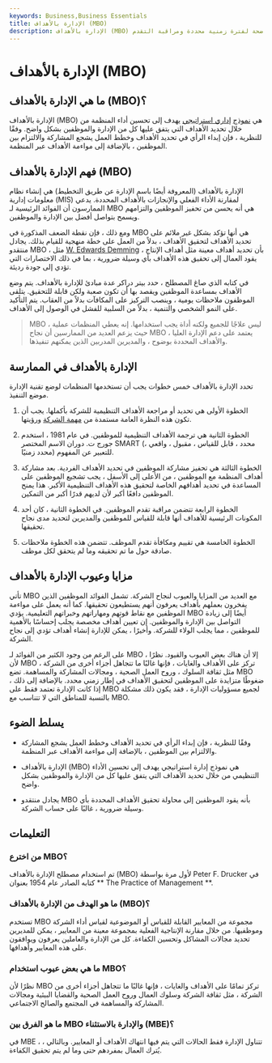 ```yaml
---
keywords: Business,Business Essentials
title: الإدارة بالأهداف (MBO)
description: الإدارة بالأهداف (MBO) هي تقنية إدارية لتحديد أهداف واضحة لفترة زمنية محددة ومراقبة التقدم.
---
```


# الإدارة بالأهداف (MBO)
## ما هي الإدارة بالأهداف (MBO)؟

الإدارة بالأهداف (MBO) هي [نموذج](/strategic-management) [إداري استراتيجي](/strategic-management) يهدف إلى تحسين أداء المنظمة من خلال تحديد الأهداف التي يتفق عليها كل من الإدارة والموظفين بشكل واضح. وفقًا للنظرية ، فإن إبداء الرأي في تحديد الأهداف وخطط العمل يشجع المشاركة والالتزام بين الموظفين ، بالإضافة إلى مواءمة الأهداف عبر المنظمة.

## فهم الإدارة بالأهداف (MBO)

الإدارة بالأهداف (المعروفة أيضًا باسم الإدارة عن طريق التخطيط) هي إنشاء نظام معلومات إدارية (MIS) لمقارنة الأداء الفعلي والإنجازات بالأهداف المحددة. يدعي الممارسون أن الفوائد الرئيسية لـ MBO هي أنه يحسن من تحفيز الموظفين والتزامهم ويسمح بتواصل أفضل بين الإدارة والموظفين.

ومع ذلك ، فإن نقطة الضعف المذكورة في MBO هي أنها تؤكد بشكل غير ملائم على تحديد الأهداف لتحقيق الأهداف ، بدلاً من العمل على خطة منهجية للقيام بذلك. يجادل منتقدو MBO ، مثل [W. Edwards Demming](/pdca-cycle) ، بأن تحديد أهداف معينة مثل أهداف الإنتاج يقود العمال إلى تحقيق هذه الأهداف بأي وسيلة ضرورية ، بما في ذلك الاختصارات التي تؤدي إلى جودة رديئة.

في كتابه الذي صاغ المصطلح ، حدد بيتر دراكر عدة مبادئ للإدارة بالأهداف. يتم وضع الأهداف بمساعدة الموظفين ويقصد بها أن تكون صعبة ولكن قابلة للتحقيق. يتلقى الموظفون ملاحظات يومية ، وينصب التركيز على المكافآت بدلاً من العقاب. يتم التأكيد على النمو الشخصي والتنمية ، بدلاً من السلبية للفشل في الوصول إلى الأهداف.

> MBO ليس علاجًا للجميع ولكنه أداة يجب استخدامها. إنه يعطي المنظمات عملية ، حيث يزعم العديد من الممارسين أن نجاح MBO يعتمد على دعم الإدارة العليا ، والأهداف المحددة بوضوح ، والمديرين المدربين الذين يمكنهم تنفيذها.

>

## الإدارة بالأهداف في الممارسة

تحدد الإدارة بالأهداف خمس خطوات يجب أن تستخدمها المنظمات لوضع تقنية الإدارة موضع التنفيذ.

1. الخطوة الأولى هي تحديد أو مراجعة الأهداف التنظيمية للشركة بأكملها. يجب أن تكون هذه النظرة العامة مستمدة من [مهمة الشركة](/missionstatement) ورؤيتها.

1. الخطوة الثانية هي ترجمة الأهداف التنظيمية للموظفين. في عام 1981 ، استخدم جورج ت. دوران الاسم المختصر SMART (محدد ، قابل للقياس ، مقبول ، واقعي ، محدد زمنيًا) للتعبير عن المفهوم.

1. الخطوة الثالثة هي تحفيز مشاركة الموظفين في تحديد الأهداف الفردية. بعد مشاركة أهداف المنظمة مع الموظفين ، من الأعلى إلى الأسفل ، يجب تشجيع الموظفين على المساعدة في تحديد أهدافهم الخاصة لتحقيق هذه الأهداف التنظيمية الأكبر. هذا يمنح الموظفين دافعًا أكبر لأن لديهم قدرًا أكبر من التمكين.

1. الخطوة الرابعة تتضمن مراقبة تقدم الموظفين. في الخطوة الثانية ، كان أحد المكونات الرئيسية للأهداف أنها قابلة للقياس للموظفين والمديرين لتحديد مدى نجاح تحقيقها.

1. الخطوة الخامسة هي تقييم ومكافأة تقدم الموظف. تتضمن هذه الخطوة ملاحظات صادقة حول ما تم تحقيقه وما لم يتحقق لكل موظف.

## مزايا وعيوب الإدارة بالأهداف

تأتي MBO مع العديد من المزايا والعيوب لنجاح الشركة. تشمل الفوائد الموظفين الذين يفخرون بعملهم بأهداف يعرفون أنهم يستطيعون تحقيقها. كما أنه يعمل على مواءمة الموظفين مع نقاط قوتهم ومهاراتهم وخبراتهم التعليمية. يؤدي MBO أيضًا إلى زيادة التواصل بين الإدارة والموظفين. إن تعيين أهداف مخصصة يجلب إحساسًا بالأهمية للموظفين ، مما يجلب الولاء للشركة. وأخيرًا ، يمكن للإدارة إنشاء أهداف تؤدي إلى نجاح الشركة.

على الرغم من وجود الكثير من الفوائد لـ MBO ، إلا أن هناك بعض العيوب والقيود. نظرًا لأن MBO تركز على الأهداف والغايات ، فإنها غالبًا ما تتجاهل أجزاء أخرى من الشركة ، مثل ثقافة السلوك ، وروح العمل الصحية ، ومجالات المشاركة والمساهمة. تضع MBO ضغوطًا متزايدة على الموظفين لتحقيق الأهداف في إطار زمني محدد. بالإضافة إلى ذلك ، إذا كانت الإدارة تعتمد فقط على MBO لجميع مسؤوليات الإدارة ، فقد يكون ذلك مشكلة بالنسبة للمناطق التي لا تتناسب مع MBO.

## يسلط الضوء

- وفقًا للنظرية ، فإن إبداء الرأي في تحديد الأهداف وخطط العمل يشجع المشاركة والالتزام بين الموظفين ، بالإضافة إلى مواءمة الأهداف عبر المنظمة.

- الإدارة بالأهداف (MBO) هي نموذج إدارة استراتيجي يهدف إلى تحسين الأداء التنظيمي من خلال تحديد الأهداف التي يتفق عليها كل من الإدارة والموظفين بشكل واضح.

- يجادل منتقدو MBO بأنه يقود الموظفين إلى محاولة تحقيق الأهداف المحددة بأي وسيلة ضرورية ، غالبًا على حساب الشركة.

## التعليمات

### من اخترع MBO؟

تم استخدام مصطلح الإدارة بالأهداف (MBO) لأول مرة بواسطة Peter F. Drucker في كتابه الصادر عام 1954 بعنوان ** The Practice of Management **.

### ما هو الهدف من الإدارة بالأهداف (MBO)؟

تستخدم MBO مجموعة من المعايير القابلة للقياس أو الموضوعية لقياس أداء الشركة وموظفيها. من خلال مقارنة الإنتاجية الفعلية بمجموعة معينة من المعايير ، يمكن للمديرين تحديد مجالات المشاكل وتحسين الكفاءة. كل من الإدارة والعاملين يعرفون ويوافقون على هذه المعايير وأهدافها.

### ما هي بعض عيوب استخدام MBO؟

نظرًا لأن MBO تركز تمامًا على الأهداف والغايات ، فإنها غالبًا ما تتجاهل أجزاء أخرى من الشركة ، مثل ثقافة الشركة وسلوك العمال وروح العمل الصحية والقضايا البيئية ومجالات المشاركة والمساهمة في المجتمع والصالح الاجتماعي.

### ما هو الفرق بين MBO والإدارة بالاستثناء (MBE)؟

في MBE ، تتناول الإدارة فقط الحالات التي يتم فيها انتهاك الأهداف أو المعايير. وبالتالي ، يُترك العمال بمفردهم حتى وما لم يتم تحقيق الكفاءة.

